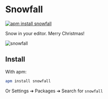 # Snowfall

[![apm install snowfall](https://apm-badges.herokuapp.com/apm/snowfall.svg)](https://atom.io/packages/snowfall)

Snow in your editor. Merry Christmas!

![snowfall](https://cloud.githubusercontent.com/assets/10590799/20826043/e38ea84e-b82d-11e6-8f63-02ebe8374007.gif)

## Install
With apm:
```bash
apm install snowfall
```
Or Settings ➔ Packages ➔ Search for `snowfall`
